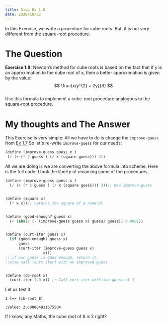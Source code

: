 ```yaml
---
title: Sicp Ex 1.8
date: 2020/10/22
---
```


In this Exercise, we write a procedure for cube roots.
But, it is not very different from the square-root procedure.

# The Question

**Exercise 1.8:** Newton’s method for cube roots is based on the fact
that if y is an approximation to the cube root of x, then a better
approximation is given by the value:
$$ \frac{x/y^{2} + 2y}{3} $$  
Use this formula to implement a cube-root procedure analogous
to the square-root procedure.

# My thoughts and The Answer

This Exercise is very simple: All we have to do 
is change the `improve-guess` from [Ex 1.7](https://benjamin-philip/sicp/sicp-ex-1-7)
So let's re-write `improve-guess` for our needs:

```scheme
(define (improve-guess guess x )
 (/ (+ (* 2 guess ) (/ x (square guess))) 3))
```

All we are doing is we are converting the above
formula into scheme. Here is the full code: I took
the liberty of renaming some of the procedures.

```scheme
(define (improve-guess guess x )
  (/ (+ (* 2 guess ) (/ x (square guess))) 3));; New improve-guess


(define (square x)
  (* x x));; returns the square of a numeral


(define (good-enough? guess x)
  (< (abs(/ (- (improve-guess guess x) guess) guess)) 0.0001))


(define (curt-iter guess x)
  (if (good-enough? guess x)
      guess
      (curt-iter (improve-guess guess x)
                 x)))
;; if our guess is good enough, return it,
;;else call (curt-iter) with an improved guess


(define (cb-root x)
  (curt-iter 1.0 x)) ;; Call curt-iter with the guess of 1
```

Let us test it:

```
1 ]=> (cb-root 8)

;Value: 2.000004911675504
```

If I know, any Maths, the cube root of 8 is 2 right?

